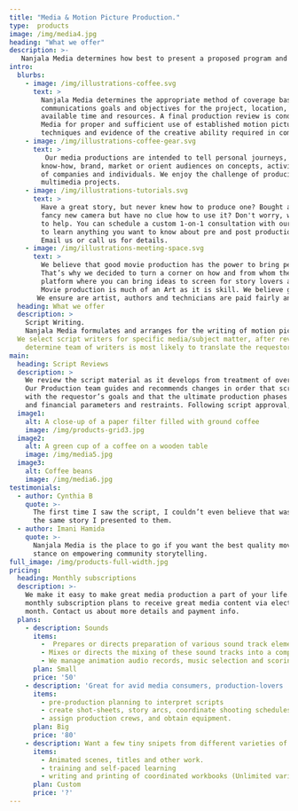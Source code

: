 ```yaml
---
title: "Media & Motion Picture Production."
type:  products
image: /img/media4.jpg
heading: "What we offer"
description: >-
   Nanjala Media determines how best to present a proposed program and select writers, actors, and any other personnel to carry out the  processes involved in the production. We oversee the design, coordination and sets-up of on-location and studio shoots, including equipment selection, transport, setup, lighting, audio and video recording.
intro:
  blurbs:
    - image: /img/illustrations-coffee.svg
      text: >
        Nanjala Media determines the appropriate method of coverage based on 
        communications goals and objectives for the project, location, environment, and 
        available time and resources. A final production review is conducted by the Nanjala 
        Media for proper and sufficient use of established motion picture production 
        techniques and evidence of the creative ability required in communicating information through television.
    - image: /img/illustrations-coffee-gear.svg
      text: >
         Our media productions are intended to tell personal journeys, document lifestyles, teach technical 
        know-how, brand, market or orient audiences on concepts, activities goals, missions, and accomplishments 
        of companies and individuals. We enjoy the challenge of producing motion pictures/videos, slide films, and 
        multimedia projects.
    - image: /img/illustrations-tutorials.svg
      text: >
        Have a great story, but never knew how to produce one? Bought a
        fancy new camera but have no clue how to use it? Don't worry, we’re here
        to help. You can schedule a custom 1-on-1 consultation with our production team
        to learn anything you want to know about pre and post production.
        Email us or call us for details.
    - image: /img/illustrations-meeting-space.svg
      text: >
        We believe that good movie production has the power to bring people together.
        That’s why we decided to turn a corner on how and from whom they are produced for as we offer a
        platform where you can bring ideas to screen for story lovers and lifetime learners.
        Movie production is much of an Art as it is skill. We believe good art should be rewarded
       We ensure are artist, authors and technicians are paid fairly and generously.
  heading: What we offer
  description: >
    Script Writing. 
    Nanjala Media formulates and arranges for the writing of motion picture/video and multimedia scenarios, scripts and story boards.
  We select script writers for specific media/subject matter, after reviewing their work, brand or mission, so as to 
    determine team of writers is most likely to translate the requestor’s goals into a successful product.
main:
  heading: Script Reviews
  description: >
    We review the script material as it develops from treatment of overall concept through draft and final stages. 
    Our Production team guides and recommends changes in order that script remains consonant and compatible 
    with the requestor’s goals and that the ultimate production phases are within inherent technical, logistical 
    and financial parameters and restraints. Following script approval, selects or proposes professional actors where required.
  image1:
    alt: A close-up of a paper filter filled with ground coffee
    image: /img/products-grid3.jpg
  image2:
    alt: A green cup of a coffee on a wooden table
    image: /img/media5.jpg
  image3:
    alt: Coffee beans
    image: /img/media6.jpg
testimonials:
  - author: Cynthia B
    quote: >-
      The first time I saw the script, I couldn’t even believe that was
      the same story I presented to them.
  - author: Imani Hamida
    quote: >-
      Nanjala Media is the place to go if you want the best quality movie production. I love their
      stance on empowering community storytelling.
full_image: /img/products-full-width.jpg
pricing:
  heading: Monthly subscriptions
  description: >-
    We make it easy to make great media production a part of your life. Choose one of our
    monthly subscription plans to receive great media content via electronically or at your doorstep each
    month. Contact us about more details and payment info.
  plans:
    - description: Sounds
      items:
        -  Prepares or directs preparation of various sound track elements, voice-over narration, dialogue, sound effects and music. 
        - Mixes or directs the mixing of these sound tracks into a composite sound track which compliments and enhances the picture portion of the production."
        - We manage animation audio records, music selection and scoring, performing and/or directing the editing of motion picture/video tape, all of which culminate in a complete production or multimedia package in English and foreign language versions."
      plan: Small
      price: '50'
    - description: 'Great for avid media consumers, production-lovers '
      items:
        - pre-production planning to interpret scripts
        - create shot-sheets, story arcs, coordinate shooting schedules
        - assign production crews, and obtain equipment.
      plan: Big
      price: '80'
    - description: Want a few tiny snipets from different varieties of topics? Try our custom plan
      items:
        - Animated scenes, titles and other work.
        - training and self-paced learning
        - writing and printing of coordinated workbooks (Unlimited varieties)
      plan: Custom
      price: '?'
---
```

